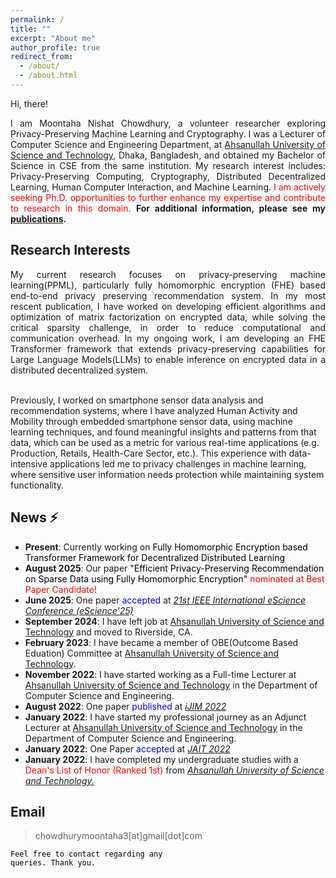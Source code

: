```yaml
---
permalink: /
title: ""
excerpt: "About me"
author_profile: true
redirect_from: 
  - /about/
  - /about.html
---
```


Hi, there! 

<p style="text-align:justify">I am Moontaha Nishat Chowdhury, a volunteer researcher exploring Privacy-Preserving Machine Learning and Cryptography. 
I was a Lecturer of Computer Science and Engineering Department, at <a href="https://aust.edu/">Ahsanullah University of Science and Technology</a>, Dhaka, Bangladesh, and obtained my Bachelor 
of Science in CSE from the same institution. My research interest includes: Privacy-Preserving Computing, Cryptography, Distributed Decentralized Learning, 
Human Computer Interaction, and Machine Learning.<span style="color:red"> I am actively seeking Ph.D. opportunities to further enhance my expertise and contribute to research in this domain.</span>
<b> For additional information, please see my <a href="https://chowdhurymoontaha.github.io//publications/">publications</a>.</b>
</p>


## Research Interests
<p style="text-align:justify">My current research focuses on privacy-preserving machine learning(PPML), 
particularly fully homomorphic encryption (FHE) based end-to-end privacy preserving recommendation system. 
In my most rescent publication, I have worked on developing efficient algorithms and optimization of matrix factorization 
on encrypted data, while solving the critical sparsity challenge, in order to reduce computational and communication overhead. 
In my ongoing work, I am developing an FHE Transformer framework that extends privacy-preserving capabilities for Large Language Models(LLMs) 
to enable inference on encrypted data in a distributed decentralized system.<br/> <br/>

Previously, I worked on smartphone sensor data analysis and recommendation systems, where I have analyzed Human Activity and Mobility through embedded smartphone sensor data, 
using machine learning techniques, and found meaningful insights and patterns from that data, which can be used as a metric for various real-time applications (e.g. Production, Retails, Health-Care Sector, etc.).
 This experience with data-intensive applications led me to privacy challenges in machine learning, where sensitive user information needs protection while maintaining system functionality.


 </p>
 
## News ⚡
+ <strong>Present</strong>: Currently working on <span style="color:black">Fully Homomorphic Encryption based Transformer Framework for Decentralized Distributed Learning</span>
+ <strong>August 2025</strong>: Our paper <span style="color:black">"Efficient Privacy-Preserving Recommendation on Sparse Data using Fully Homomorphic Encryption"</span> <span style="color:red">nominated at Best Paper Candidate!</span> 
+ <strong>June 2025</strong>: One paper <span style="color:blue">accepted</span> at <em><a href="https://www.escience-conference.org/2025/papers">21st IEEE International eScience Conference (eScience'25)</a></em>
+ <strong>September 2024</strong>: I have left job at <a href="https://aust.edu/">Ahsanullah University of Science and Technology</a> and moved to Riverside, CA.
+ <strong>February 2023</strong>: I have became a member of OBE(Outcome Based Eduation) Committee at <a href="https://aust.edu/">Ahsanullah University of Science and Technology</a>.
+ <strong>November 2022</strong>: I have started working as a Full-time Lecturer at <a href="https://aust.edu/">Ahsanullah University of Science and Technology</a> in the Department of Computer Science and Engineering.
+ <strong>August 2022</strong>: One paper <span style="color:blue">published</span> at <em><a href="https://online-journals.org/index.php/i-jim/issue/view/869">iJIM 2022</a></em>
+ <strong>January 2022</strong>: I have started my professional journey as an Adjunct Lecturer at <a href="https://aust.edu/">Ahsanullah University of Science and Technology</a> in the Department of Computer Science and Engineering.
+ <strong>January 2022</strong>: One Paper <span style="color:blue">accepted</span> at <em><a href="http://www.jait.us/index.php?m=content&c=index&a=lists&catid=221">JAIT 2022</a></em>
+ <strong>January 2022</strong>: I have completed my undergraduate studies with a <span style="color:red">Dean's List of Honor (Ranked 1st) </span>from <em><a href="https://aust.edu">Ahsanullah University of Science and Technology.</a></em>


## Email
> chowdhurymoontaha3[at]gmail[dot]com<br/>

<code style="color:black;">Feel free to contact regarding any queries. Thank you.</code>